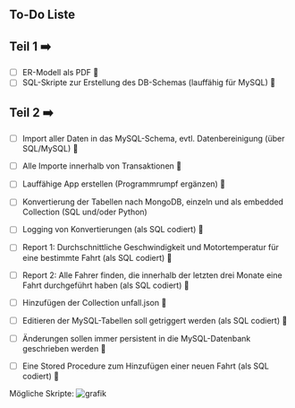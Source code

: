 ## To-Do Liste

## Teil 1 ➡️
- [ ] ER-Modell als PDF 🔴
- [ ] SQL-Skripte zur Erstellung des DB-Schemas (lauffähig für MySQL) 🔴

## Teil 2 ➡️
- [ ] Import aller Daten in das MySQL-Schema, evtl. Datenbereinigung (über SQL/MySQL) 🔴
- [ ] Alle Importe innerhalb von Transaktionen 🔴
- [ ] Lauffähige App erstellen (Programmrumpf ergänzen) 🔴
- [ ] Konvertierung der Tabellen nach MongoDB, einzeln und als embedded Collection (SQL und/oder Python)
- [ ] Logging von Konvertierungen (als SQL codiert) 🔴
- [ ] Report 1: Durchschnittliche Geschwindigkeit und Motortemperatur für eine bestimmte Fahrt (als SQL codiert) 🔴
- [ ] Report 2: Alle Fahrer finden, die innerhalb der letzten drei Monate eine Fahrt durchgeführt haben (als SQL codiert) 🔴
- [ ] Hinzufügen der Collection unfall.json 🔴
- [ ] Editieren der MySQL-Tabellen soll getriggert werden (als SQL codiert) 🔴
- [ ] Änderungen sollen immer persistent in die MySQL-Datenbank geschrieben werden 🔴
- [ ] Eine Stored Procedure zum Hinzufügen einer neuen Fahrt (als SQL codiert) 🔴


Mögliche Skripte:
![grafik](https://github.com/user-attachments/assets/f4dee60f-e9e4-46dd-8090-757077791bf1)



     
